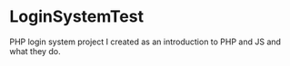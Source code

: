 # LoginSystemTest

PHP login system project I created as an introduction to PHP and JS and what they do.
